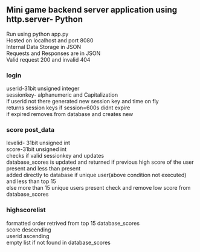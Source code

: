 ## Mini game backend server application using http.server- Python

Run using python app.py<br>
Hosted on localhost and port 8080<br>
Internal Data Storage in JSON <br>
Requests and Responses are in JSON<br>
Valid request 200 and invalid 404

### login
userid-31bit unsigned integer<br>
sessionkey- alphanumeric and Capitalization<br>
if userid not there generated new session key and time on fly<br>
returns session keys if session=600s didnt expire<br>
if expired removes from database and creates new<br>

### score post_data
levelid- 31bit unsigned int<br>
score-31bit unsigned int <br>
checks if valid sessionkey and updates<br>
database_scores is updated and returned if previous high score  of the user present and less than present<br>
added directly to database if unique user(above condition not executed) and less than top 15 <br>
else more than 15 unique users present check and remove low score from database_scores

### highscorelist
formatted order retrived from top 15 database_scores<br>
score descending<br>
userid ascending <br>
empty list if not found in database_scores
